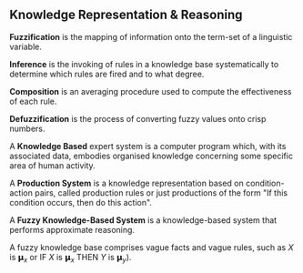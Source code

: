 
## Knowledge Representation & Reasoning

**Fuzzification** is the mapping of information onto the term-set of a linguistic variable.

**Inference** is the invoking of rules in a knowledge base systematically to determine which rules are fired and to what degree.

**Composition** is an averaging procedure used to compute the effectiveness of each rule.

**Defuzzification** is the process of converting fuzzy values onto crisp numbers.

A **Knowledge Based** expert system is a computer program which, with its associated data, embodies organised knowledge concerning some specific area of human activity.

A **Production System** is a knowledge representation based on condition-action pairs, called production rules or just productions of the form "If this condition occurs, then do this action".

A **Fuzzy Knowledge-Based System** is a knowledge-based system that performs approximate reasoning.

A fuzzy knowledge base comprises vague facts and vague rules, such as *X* is 𝝻<sub>*x*</sub> or IF *X* is 𝝻<sub>*x*</sub> THEN *Y* is 𝝻<sub>*y*</sub>).
